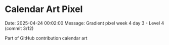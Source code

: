 # Calendar Art Pixel

Date: 2025-04-24 00:02:00
Message: Gradient pixel week 4 day 3 - Level 4 (commit 3/12)

Part of GitHub contribution calendar art
